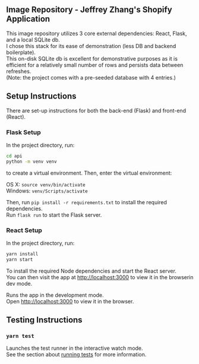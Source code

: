 ## Image Repository - Jeffrey Zhang's Shopify Application

This image repository utilizes 3 core external dependencies: React, Flask, and a local SQLite db.  
I chose this stack for its ease of demonstration (less DB and backend boilerplate).  
This on-disk SQLite db is excellent for demonstrative purposes as it is efficient for a relatively small number of rows and persists data between refreshes.  
(Note: the project comes with a pre-seeded database with 4 entries.)

## Setup Instructions
There are set-up instructions for both the back-end (Flask) and front-end (React).

### Flask Setup
In the project directory, run:  
```bash
cd api
python -m venv venv
```  
to create a virtual environment. Then, enter the virtual environment:  
  
OS X:
`source venv/bin/activate`  
Windows:
`venv/Scripts/activate`  

Then, run `pip install -r requirements.txt` to install the required dependencies.  
Run `flask run` to start the Flask server.

### React Setup
In the project directory, run:
```bash
yarn install
yarn start
```
To install the required Node dependencies and start the React server.  
You can then visit the app at [http://localhost:3000](http://localhost:3000) to view it in the browserin dev mode.

Runs the app in the development mode.\
Open [http://localhost:3000](http://localhost:3000) to view it in the browser.

## Testing Instructions
### `yarn test`

Launches the test runner in the interactive watch mode.\
See the section about [running tests](https://facebook.github.io/create-react-app/docs/running-tests) for more information.
